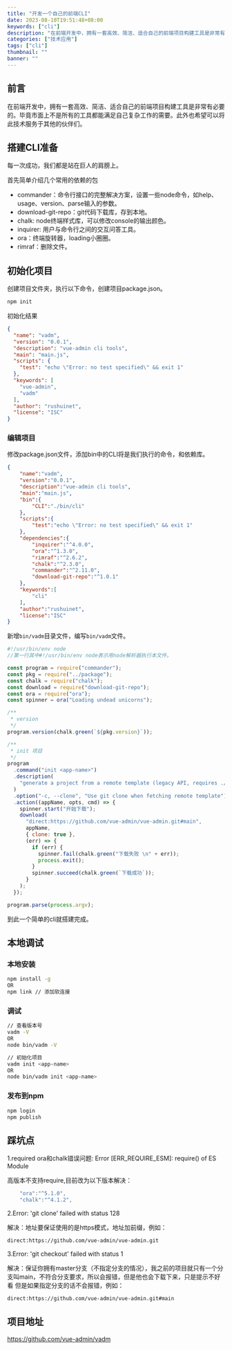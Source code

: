 ```yaml
---
title: "开发一个自己的前端CLI"
date: 2023-08-10T19:51:48+08:00
keywords: ["cli"]
description: "在前端开发中，拥有一套高效、简洁、适合自己的前端项目构建工具是非常有必要的。毕竟市面上不是所有的工具都能满足自己复杂工作的需要。此外也希望可以将此技术服务于其他的伙伴们。"
categories: ["技术应用"]
tags: ["cli"]
thumbnail: ""
banner: ""
---
```

## 前言
在前端开发中，拥有一套高效、简洁、适合自己的前端项目构建工具是非常有必要的。毕竟市面上不是所有的工具都能满足自己复杂工作的需要。此外也希望可以将此技术服务于其他的伙伴们。

## 搭建CLI准备
每一次成功，我们都是站在巨人的肩膀上。

首先简单介绍几个常用的依赖的包
- commander：命令行接口的完整解决方案，设置一些node命令，如help、usage、version、parse输入的参数。
- download-git-repo：git代码下载库，存到本地。
- chalk: node终端样式库，可以修改console的输出颜色。
- inquirer: 用户与命令行之间的交互问答工具。
- ora：终端旋转器，loading小圈圈。
- rimraf：删除文件。
## 初始化项目
创建项目文件夹，执行以下命令，创建项目package.json。
```bash
npm init
```
初始化结果
```json
{
  "name": "vadm",
  "version": "0.0.1",
  "description": "vue-admin cli tools",
  "main": "main.js",
  "scripts": {
    "test": "echo \"Error: no test specified\" && exit 1"
  },
  "keywords": [
    "vue-admin",
    "vadm"
  ],
  "author": "rushuinet",
  "license": "ISC"
}
```
### 编辑项目
修改package.json文件，添加bin中的CLI将是我们执行的命令，和依赖库。
```json
{
    "name":"vadm",
    "version":"0.0.1",
    "description":"vue-admin cli tools",
    "main":"main.js",
    "bin":{
        "CLI":"./bin/cli"
    },
    "scripts":{
        "test":"echo \"Error: no test specified\" && exit 1"
    },
    "dependencies":{
        "inquirer":"^4.0.0",
        "ora":"^1.3.0",
        "rimraf":"^2.6.2",
        "chalk":"^2.3.0",
        "commander":"^2.11.0",
        "download-git-repo":"^1.0.1"
    },
    "keywords":[
        "cli"
    ],
    "author":"rushuinet",
    "license":"ISC"
}
```
新增`bin/vadm`目录文件，编写`bin/vadm`文件。
```js
#!/usr/bin/env node
//第一行其中#!/usr/bin/env node表示用node解析器执行本文件。

const program = require("commander");
const pkg = require("../package");
const chalk = require("chalk");
const download = require("download-git-repo");
const ora = require("ora");
const spinner = ora("Loading undead unicorns");

/**
 * version
 */
program.version(chalk.green(`${pkg.version}`));

/**
 * init 项目
 */
program
  .command("init <app-name>")
  .description(
    "generate a project from a remote template (legacy API, requires ./wk-init)"
  )
  .option("-c, --clone", "Use git clone when fetching remote template")
  .action((appName, opts, cmd) => {
    spinner.start("开始下载");
    download(
      "direct:https://github.com/vue-admin/vue-admin.git#main",
      appName,
      { clone: true },
      (err) => {
        if (err) {
          spinner.fail(chalk.green("下载失败 \n" + err));
          process.exit();
        }
        spinner.succeed(chalk.green(`下载成功`));
      }
    );
  });

program.parse(process.argv);
```
到此一个简单的cli就搭建完成。

## 本地调试
### 本地安装
```bash
npm install -g
OR
npm link // 添加软连接
```
### 调试
```bash
// 查看版本号
vadm -V
OR 
node bin/vadm -V

// 初始化项目
vadm init <app-name>
OR 
node bin/vadm init <app-name>
```
### 发布到npm
```bash
npm login 
npm publish
```
## 踩坑点
1.required ora和chalk错误问题: Error [ERR_REQUIRE_ESM]: require() of ES Module

高版本不支持require,目前改为以下版本解决：
```js
    "ora":"^5.1.0",
    "chalk":"^4.1.2",
```

2.Error: 'git clone' failed with status 128

解决：地址要保证使用的是https模式，地址加前缀，例如：
```bash
direct:https://github.com/vue-admin/vue-admin.git
```

3.Error: 'git checkout' failed with status 1

解决：保证你拥有master分支（不指定分支的情况），我之前的项目就只有一个分支叫main，不符合分支要求，所以会报错，但是他也会下载下来，只是提示不好看
但是如果指定分支的话不会报错，例如：
```bash
direct:https://github.com/vue-admin/vue-admin.git#main
```

## 项目地址
https://github.com/vue-admin/vadm